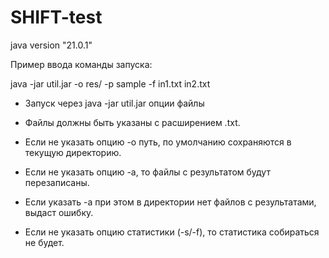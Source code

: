 # SHIFT-test
java version "21.0.1"

Пример ввода команды запуска:

java -jar util.jar -o res/ -p sample -f in1.txt in2.txt


- Запуск через java -jar util.jar опции файлы

- Файлы должны быть указаны с расширением .txt.

- Если не указать опцию -o путь, по умолчанию сохраняются в текущую директорию.

- Если не указать опцию -a, то файлы с результатом будут перезаписаны.

- Если указать -a при этом в директории нет файлов с результатами, выдаст ошибку.

- Если не указать опцию статистики (-s/-f), то статистика собираться не будет.


